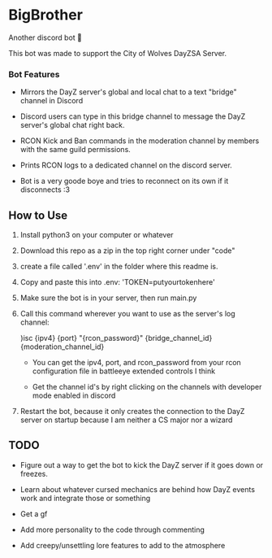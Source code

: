 # BigBrother

Another discord bot :corn:

This bot was made to support the City of Wolves DayZSA Server.

<h3>Bot Features</h3>

- Mirrors the DayZ server's global and local chat to a text "bridge" channel in Discord

- Discord users can type in this bridge channel to message the DayZ server's global chat right back.

- RCON Kick and Ban commands in the moderation channel by members with the same guild permissions.

- Prints RCON logs to a dedicated channel on the discord server.

- Bot is a very goode boye and tries to reconnect on its own if it disconnects :3



<h2>How to Use</h2>

1) Install python3 on your computer or whatever

2) Download this repo as a zip in the top right corner under "code"

3) create a file called '.env' in the folder where this readme is.

4) Copy and paste this into .env: 'TOKEN=putyourtokenhere'

5) Make sure the bot is in your server, then run main.py

6) Call this command wherever you want to use as the server's log channel:

   )isc {ipv4} {port} "{rcon_password}" {bridge_channel_id} {moderation_channel_id}
   
   - You can get the ipv4, port, and rcon_password from your rcon configuration file in battleeye extended controls I think
   
   - Get the channel id's by right clicking on the channels with developer mode enabled in discord
   
8) Restart the bot, because it only creates the connection to the DayZ server on startup because I am neither a CS major nor a wizard


TODO
----
- Figure out a way to get the bot to kick the DayZ server if it goes down or freezes.

- Learn about whatever cursed mechanics are behind how DayZ events work and integrate those or something

- Get a gf

- Add more personality to the code through commenting

- Add creepy/unsettling lore features to add to the atmosphere
